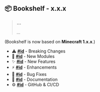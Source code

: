 ## 📦 Bookshelf - x.x.x

> **...**
>
> *...*

(Bookshelf is now based on **Minecraft 1.x.x**.)

- ⚠️ **[#id](issue/pr)** - Breaking Changes
- 🎉 **[#id](issue/pr)** - New Modules
- ✨ **[#id](issue/pr)** - New Features
- ⚡ **[#id](issue/pr)** - Enhancements
- 🐛 **[#id](issue/pr)** - Bug Fixes
- 📝 **[#id](issue/pr)** - Documentation
- ⚙️ **[#id](issue/pr)** - GitHub & CI/CD

